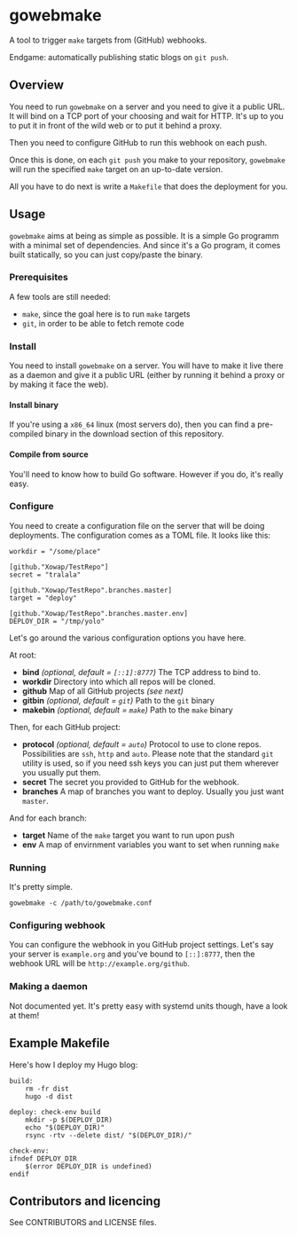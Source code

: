 # gowebmake

A tool to trigger `make` targets from (GitHub) webhooks.

Endgame: automatically publishing static blogs on `git push`.

## Overview

You need to run `gowebmake` on a server and you need to give it a public URL. It will bind on a TCP port of your
choosing and wait for HTTP. It's up to you to put it in front of the wild web or to put it behind a proxy.

Then you need to configure GitHub to run this webhook on each push.

Once this is done, on each `git push` you make to your repository, `gowebmake` will run the specified `make` target on
an up-to-date version.

All you have to do next is write a `Makefile` that does the deployment for you.

## Usage

`gowebmake` aims at being as simple as possible. It is a simple Go programm with a minimal set of dependencies. And
since it's a Go program, it comes built statically, so you can just copy/paste the binary.

### Prerequisites

A few tools are still needed:

- `make`, since the goal here is to run `make` targets
- `git`, in order to be able to fetch remote code

### Install

You need to install `gowebmake` on a server. You will have to make it live there as a daemon and give it a public URL
(either by running it behind a proxy or by making it face the web).

#### Install binary

If you're using a `x86_64` linux (most servers do), then you can find a pre-compiled binary in the download section of
this repository.

#### Compile from source

You'll need to know how to build Go software. However if you do, it's really easy.

### Configure

You need to create a configuration file on the server that will be doing deployments. The configuration comes as a TOML
file. It looks like this:

```
workdir = "/some/place"

[github."Xowap/TestRepo"]
secret = "tralala"

[github."Xowap/TestRepo".branches.master]
target = "deploy"

[github."Xowap/TestRepo".branches.master.env]
DEPLOY_DIR = "/tmp/yolo"
```

Let's go around the various configuration options you have here.

At root:

- **bind** *(optional, default = `[::1]:8777`)* The TCP address to bind to.
- **workdir** Directory into which all repos will be cloned.
- **github** Map of all GitHub projects *(see next)*
- **gitbin** *(optional, default = `git`)* Path to the `git` binary
- **makebin** *(optional, default = `make`)* Path to the `make` binary

Then, for each GitHub project:

- **protocol** *(optional, default = `auto`)* Protocol to use to clone repos. Possibilities are `ssh`, `http` and
  `auto`. Please note that the standard `git` utility is used, so if you need ssh keys you can just put them wherever
  you usually put them.
- **secret** The secret you provided to GitHub for the webhook.
- **branches** A map of branches you want to deploy. Usually you just want `master`.

And for each branch:

- **target** Name of the `make` target you want to run upon push
- **env** A map of envirnment variables you want to set when running `make`

### Running

It's pretty simple.

```
gowebmake -c /path/to/gowebmake.conf
```

### Configuring webhook

You can configure the webhook in you GitHub project settings. Let's say your server is `example.org` and you've bound
to `[::]:8777`, then the webhook URL will be `http://example.org/github`.

### Making a daemon

Not documented yet. It's pretty easy with systemd units though, have a look at them!


## Example Makefile

Here's how I deploy my Hugo blog:

```
build:
	rm -fr dist
	hugo -d dist

deploy: check-env build
	mkdir -p $(DEPLOY_DIR)
	echo "$(DEPLOY_DIR)"
	rsync -rtv --delete dist/ "$(DEPLOY_DIR)/"

check-env:
ifndef DEPLOY_DIR
	$(error DEPLOY_DIR is undefined)
endif
```

## Contributors and licencing

See CONTRIBUTORS and LICENSE files.
